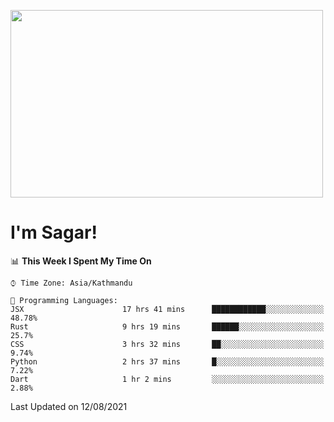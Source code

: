 
<img src="https://media.giphy.com/media/3ornk57KwDXf81rjWM/giphy.gif" width="500" height="300" frameBorder="0" class="giphy-embed" allowFullScreen></img>

#   I'm Sagar!

<!--START_SECTION:waka-->
📊 **This Week I Spent My Time On** 

```text
⌚︎ Time Zone: Asia/Kathmandu

💬 Programming Languages: 
JSX                      17 hrs 41 mins      ████████████░░░░░░░░░░░░░   48.78% 
Rust                     9 hrs 19 mins       ██████░░░░░░░░░░░░░░░░░░░   25.7% 
CSS                      3 hrs 32 mins       ██░░░░░░░░░░░░░░░░░░░░░░░   9.74% 
Python                   2 hrs 37 mins       █░░░░░░░░░░░░░░░░░░░░░░░░   7.22% 
Dart                     1 hr 2 mins         ░░░░░░░░░░░░░░░░░░░░░░░░░   2.88%

```


 Last Updated on 12/08/2021
<!--END_SECTION:waka-->
